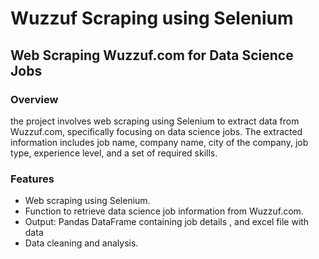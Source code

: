 # Wuzzuf Scraping using Selenium 

## Web Scraping Wuzzuf.com for Data Science Jobs

### Overview

the project involves web scraping using Selenium to extract data from Wuzzuf.com, specifically focusing on data science jobs. The extracted information includes job name, company name, city of the company, job type, experience level, and a set of required skills.

### Features

- Web scraping using Selenium.
- Function to retrieve data science job information from Wuzzuf.com.
- Output: Pandas DataFrame containing job details , and excel file with data
- Data cleaning and analysis.
